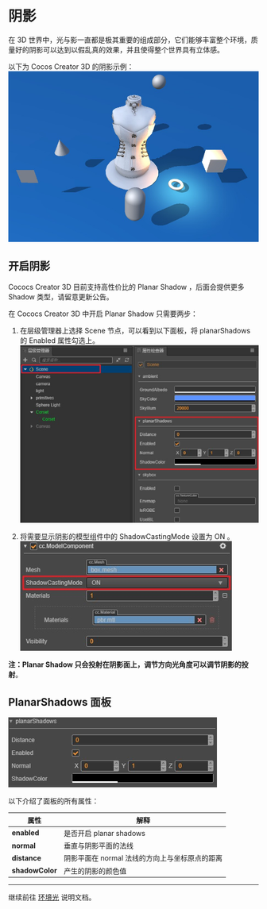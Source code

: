 # 阴影

在 3D 世界中，光与影一直都是极其重要的组成部分，它们能够丰富整个环境，质量好的阴影可以达到以假乱真的效果，并且使得整个世界具有立体感。

以下为 Cocos Creator 3D 的阴影示例：
![shadow](shadow/shadowExample.jpg)

## 开启阴影

Cococs Creator 3D 目前支持高性价比的 Planar Shadow ，后面会提供更多 Shadow 类型，请留意更新公告。

在 Cococs Creator 3D 中开启 Planar Shadow 只需要两步：

1. 在层级管理器上选择 Scene 节点，可以看到以下面板，将 planarShadows 的 Enabled 属性勾选上。
![planar shadow 所处位置](shadow/planarShadows.jpg)

2. 将需要显示阴影的模型组件中的 ShadowCastingMode 设置为 ON 。
![ShadowCastingModes 属性](shadow/shadowCastingMode.jpg)

**注：Planar Shadow 只会投射在阴影面上，调节方向光角度可以调节阴影的投射**。

## PlanarShadows 面板

![planar shadow 面板细节](shadow/planarShadowsDetail.jpg)

以下介绍了面板的所有属性：

属性 | 解释
---|---
**enabled** | 是否开启 planar shadows
**normal** | 垂直与阴影平面的法线
**distance** | 阴影平面在 normal 法线的方向上与坐标原点的距离
**shadowColor** | 产生的阴影的颜色值

---

继续前往 [环境光](ambient.md) 说明文档。
